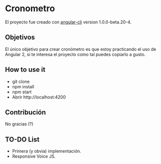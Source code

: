 # Cronometro

El proyecto fue creado con [angular-cli](https://github.com/angular/angular-cli) version 1.0.0-beta.20-4.

## Objetivos

El único objetivo para crear cronómetro es que estoy practicando el uso de Angular 2, si te interesa el proyecto como tal puedes copiarlo a gusto.

## How to use it 

* git clone
* npm install
* npm start
* Abrir http://localhost:4200

## Contribución

No gracias (?)

## TO-DO List

* Primera (y obvia) implementación.
* Responsive Voice JS.

